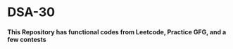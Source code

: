 # DSA-30

#### This Repository has functional codes from Leetcode, Practice GFG, and a few contests
